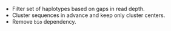 - Filter set of haplotypes based on gaps in read depth.
- Cluster sequences in advance and keep only cluster centers.
- Remove `bio` dependency.